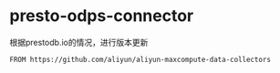 # presto-odps-connector

根据prestodb.io的情况，进行版本更新

```
FROM https://github.com/aliyun/aliyun-maxcompute-data-collectors
```
